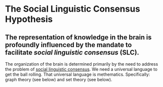 The Social Linguistic Consensus Hypothesis
=====

The representation of knowledge in the brain is profoundly influenced by the mandate to facilitate *social linguistic consensus* (SLC).
-----

The organization of the brain is determined primarily by the need to address the problem of [social linguistic consensus](https://github.com/wds4/tribal-tapestry/blob/main/glossary/socialLinguisticConsensus.md). We need a universal language to get the ball rolling. That universal language is methematics. Specifically: graph theory (see below) and set theory (see below).
